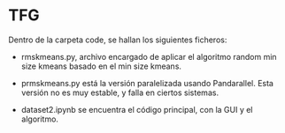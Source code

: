 # TFG

Dentro de la carpeta code, se hallan los siguientes ficheros:

- rmskmeans.py, archivo encargado de aplicar el algoritmo random min size kmeans basado en el min size kmeans.
- prmskmeans.py está la versión paralelizada usando Pandarallel. Esta versión no es muy estable, y falla
  en ciertos sistemas.

- dataset2.ipynb se encuentra el código principal, con la GUI y el algoritmo. 
